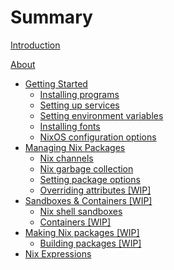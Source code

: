 # Summary

[Introduction](./intro.md)

[About](./about.md)

- [Getting Started](./gettingstarted.md)
  - [Installing programs](./installingprogs.md)
  - [Setting up services](./services.md)
  - [Setting environment variables](./envvars.md)
  - [Installing fonts](./fonts.md)
  - [NixOS configuration options](./options.md)
- [Managing Nix Packages](./packages.md)
  - [Nix channels](./channels.md)
  - [Nix garbage collection](./garbage.md)
  - [Setting package options](./packageoptions.md)
  - [Overriding attributes [WIP]](./overriding.md)
- [Sandboxes & Containers [WIP]](./containerschapter.md)
  - [Nix shell sandboxes](./nixsandboxes.md)
  - [Containers [WIP]](./containers.md)
- [Making Nix packages [WIP]](./derivations.md)
  - [Building packages [WIP]](./buildingpackages.md)
- [Nix Expressions](./nixexpressions.md)
